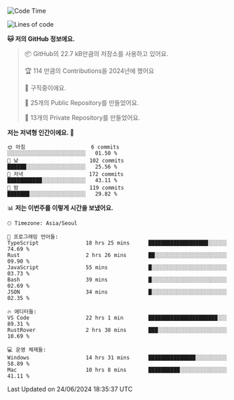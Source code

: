   <!--START_SECTION:waka-->
![Code Time](http://img.shields.io/badge/Code%20Time-679%20hrs%2048%20mins-blue)

![Lines of code](https://img.shields.io/badge/%EC%A0%80%EB%8A%94%20%EC%97%AC%ED%83%9C%EA%B9%8C%EC%A7%80%20-369.6%20thousand%20%EC%A4%84%EC%9D%98%20%EC%BD%94%EB%93%9C%EB%A5%BC%20%EC%9E%91%EC%84%B1%ED%96%88%EC%96%B4%EC%9A%94.-blue)

**🐱 저의 GitHub 정보에요.** 

> 📦 GitHub의 22.7 kB만큼의 저장소를 사용하고 있어요. 
 > 
> 🏆 114 만큼의 Contributions을 2024년에 했어요
 > 
> 💼 구직중이에요.
 > 
> 📜 25개의 Public Repository를 만들었어요. 
 > 
> 🔑 13개의 Private Repository를 만들었어요. 
 > 
**저는 저녁형 인간이에요. 🦉** 

```text
🌞 아침                     6 commits           ░░░░░░░░░░░░░░░░░░░░░░░░░   01.50 % 
🌆 낮　                     102 commits         ██████░░░░░░░░░░░░░░░░░░░   25.56 % 
🌃 저녁                     172 commits         ███████████░░░░░░░░░░░░░░   43.11 % 
🌙 밤　                     119 commits         ███████░░░░░░░░░░░░░░░░░░   29.82 % 
```


📊 **저는 이번주를 이렇게 시간을 보냈어요.** 

```text
🕑︎ Timezone: Asia/Seoul

💬 프로그래밍 언어들: 
TypeScript               18 hrs 25 mins      ███████████████████░░░░░░   74.69 % 
Rust                     2 hrs 26 mins       ██░░░░░░░░░░░░░░░░░░░░░░░   09.90 % 
JavaScript               55 mins             █░░░░░░░░░░░░░░░░░░░░░░░░   03.73 % 
Bash                     39 mins             █░░░░░░░░░░░░░░░░░░░░░░░░   02.69 % 
JSON                     34 mins             █░░░░░░░░░░░░░░░░░░░░░░░░   02.35 % 

🔥 에디터들: 
VS Code                  22 hrs 1 min        ██████████████████████░░░   89.31 % 
RustRover                2 hrs 38 mins       ███░░░░░░░░░░░░░░░░░░░░░░   10.69 % 

💻 운영 체제들: 
Windows                  14 hrs 31 mins      ███████████████░░░░░░░░░░   58.89 % 
Mac                      10 hrs 8 mins       ██████████░░░░░░░░░░░░░░░   41.11 % 
```


 Last Updated on 24/06/2024 18:35:37 UTC
<!--END_SECTION:waka-->
